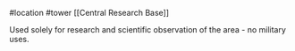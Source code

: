 #location #tower [[Central Research Base]]

Used solely for research and scientific observation of the area - no military uses.